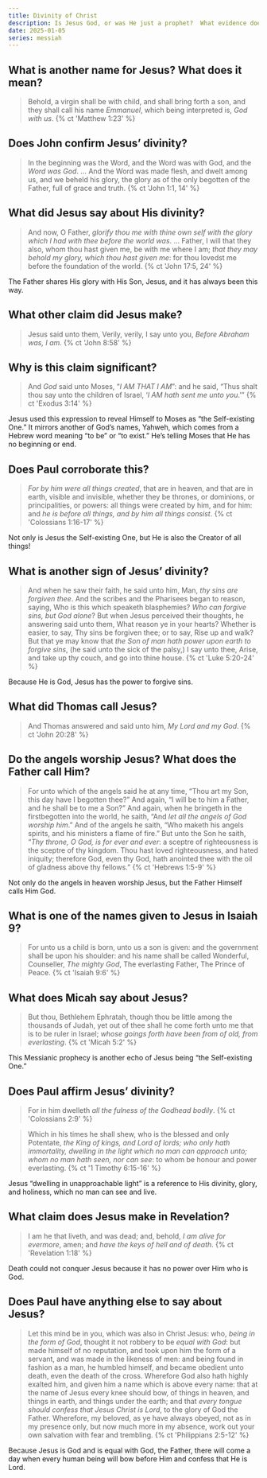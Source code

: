 ```yaml
---
title: Divinity of Christ
description: Is Jesus God, or was He just a prophet?  What evidence does the Bible give regarding His divinity?
date: 2025-01-05
series: messiah
---
```


## What is another name for Jesus? What does it mean?

> Behold, a virgin shall be with child, and shall bring forth a son, and they shall call his name *Emmanuel*, which being interpreted is, *God with us*.
{% ct 'Matthew 1:23' %}

## Does John confirm Jesus’ divinity?

> In the beginning was the Word, and the Word was with God, and the *Word was God*. &hellip; And the Word was made flesh, and dwelt among us, and we beheld his glory, the glory as of the only begotten of the Father, full of grace and truth.
{% ct 'John 1:1, 14' %}

## What did Jesus say about His divinity?

> And now, O Father, *glorify thou me with thine own self with the glory which I had with thee before the world was*. ... Father, I will that they also, whom thou hast given me, be with me where I am; *that they may behold my glory, which thou hast given me*: for thou lovedst me before the foundation of the world.
{% ct 'John 17:5, 24' %}

The Father shares His glory with His Son, Jesus, and it has always been this way.

## What other claim did Jesus make?

> Jesus said unto them, Verily, verily, I say unto you, *Before Abraham was, I am.*
{% ct 'John 8:58' %}

## Why is this claim significant?

> And *God* said unto Moses, “*I AM THAT I AM*”: and he said, “Thus shalt thou say unto the children of Israel, ‘*I AM hath sent me unto you*.’”
{% ct 'Exodus 3:14' %}

Jesus used this expression to reveal Himself to Moses as “the Self-existing One.” It mirrors another of God’s names, Yahweh, which comes from a Hebrew word meaning “to be” or “to exist.” He’s telling Moses that He has no beginning or end.

## Does Paul corroborate this?

> *For by him were all things created*, that are in heaven, and that are in earth, visible and invisible, whether they be thrones, or dominions, or principalities, or powers: all things were created by him, and for him: and *he is before all things, and by him all things consist*.
{% ct 'Colossians 1:16-17' %}

Not only is Jesus the Self-existing One, but He is also the Creator of all things!

## What is another sign of Jesus’ divinity?

> And when he saw their faith, he said unto him, Man, *thy sins are forgiven thee*. And the scribes and the Pharisees began to reason, saying, Who is this which speaketh blasphemies? *Who can forgive sins, but God alone*? But when Jesus perceived their thoughts, he answering said unto them, What reason ye in your hearts? Whether is easier, to say, Thy sins be forgiven thee; or to say, Rise up and walk? But that ye may know that *the Son of man hath power upon earth to forgive sins*, (he said unto the sick of the palsy,) I say unto thee, Arise, and take up thy couch, and go into thine house.
{% ct 'Luke 5:20-24' %}

Because He is God, Jesus has the power to forgive sins.

## What did Thomas call Jesus?

> And Thomas answered and said unto him, *My Lord and my God*.
{% ct 'John 20:28' %}

## Do the angels worship Jesus? What does the Father call Him?

> For unto which of the angels said he at any time, “Thou art my Son, this day have I begotten thee?” And again, “I will be to him a Father, and he shall be to me a Son?” And again, when he bringeth in the firstbegotten into the world, he saith, “And *let all the angels of God worship him*.” And of the angels he saith, “Who maketh his angels spirits, and his ministers a flame of fire.” But unto the Son he saith, “*Thy throne, O God, is for ever and ever*: a sceptre of righteousness is the sceptre of thy kingdom. Thou hast loved righteousness, and hated iniquity; therefore God, even thy God, hath anointed thee with the oil of gladness above thy fellows.”
{% ct 'Hebrews 1:5-9' %}

Not only do the angels in heaven worship Jesus, but the Father Himself calls Him God.

## What is one of the names given to Jesus in Isaiah 9?

> For unto us a child is born, unto us a son is given: and the government shall be upon his shoulder: and his name shall be called Wonderful, Counseller, *The mighty God*, The everlasting Father, The Prince of Peace.
{% ct 'Isaiah 9:6' %}

## What does Micah say about Jesus?

> But thou, Bethlehem Ephratah, though thou be little among the thousands of Judah, yet out of thee shall he come forth unto me that is to be ruler in Israel; *whose goings forth have been from of old, from everlasting*. 
{% ct 'Micah 5:2' %}

This Messianic prophecy is another echo of Jesus being “the Self-existing One.”

## Does Paul affirm Jesus’ divinity?

> For in him dwelleth *all the fulness of the Godhead bodily*.
{% ct 'Colossians 2:9' %}

> Which in his times he shall shew, who is the blessed and only Potentate, *the King of kings, and Lord of lords; who only hath immortality, dwelling in the light which no man can approach unto; whom no man hath seen, nor can see*: to whom be honour and power everlasting.
{% ct '1 Timothy 6:15-16' %}

Jesus “dwelling in unapproachable light” is a reference to His divinity, glory, and holiness, which no man can see and live.

## What claim does Jesus make in Revelation?

> I am he that liveth, and was dead; and, behold, *I am alive for evermore*, amen; and *have the keys of hell and of death*.
{% ct 'Revelation 1:18' %}

Death could not conquer Jesus because it has no power over Him who is God.

## Does Paul have anything else to say about Jesus?

> Let this mind be in you, which was also in Christ Jesus: who, *being in the form of God*, thought it not robbery to be *equal with God*: but made himself of no reputation, and took upon him the form of a servant, and was made in the likeness of men: and being found in fashion as a man, he humbled himself, and became obedient unto death, even the death of the cross. Wherefore God also hath highly exalted him, and given him a name which is above every name: that at the name of Jesus every knee should bow, of things in heaven, and things in earth, and things under the earth; and that *every tongue should confess that Jesus Christ is Lord*, to the glory of God the Father. Wherefore, my beloved, as ye have always obeyed, not as in my presence only, but now much more in my absence, work out your own salvation with fear and trembling.
{% ct 'Philippians 2:5-12' %}

Because Jesus is God and is equal with God, the Father, there will come a day when every human being will bow before Him and confess that He is Lord.